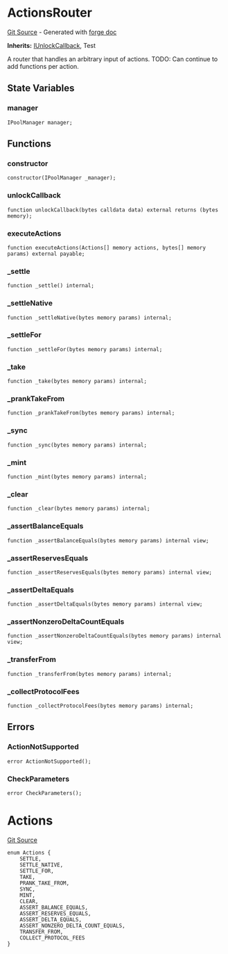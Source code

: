 # ActionsRouter
[Git Source](https://github.com/uniswap/v4-core/blob/80311e34080fee64b6fc6c916e9a51a437d0e482/src/test/ActionsRouter.sol) - Generated with [forge doc](https://book.getfoundry.sh/reference/forge/forge-doc)

**Inherits:**
[IUnlockCallback](/src/interfaces/callback/IUnlockCallback.sol/interface.IUnlockCallback.md), Test

A router that handles an arbitrary input of actions.
TODO: Can continue to add functions per action.


## State Variables
### manager

```solidity
IPoolManager manager;
```


## Functions
### constructor


```solidity
constructor(IPoolManager _manager);
```

### unlockCallback


```solidity
function unlockCallback(bytes calldata data) external returns (bytes memory);
```

### executeActions


```solidity
function executeActions(Actions[] memory actions, bytes[] memory params) external payable;
```

### _settle


```solidity
function _settle() internal;
```

### _settleNative


```solidity
function _settleNative(bytes memory params) internal;
```

### _settleFor


```solidity
function _settleFor(bytes memory params) internal;
```

### _take


```solidity
function _take(bytes memory params) internal;
```

### _prankTakeFrom


```solidity
function _prankTakeFrom(bytes memory params) internal;
```

### _sync


```solidity
function _sync(bytes memory params) internal;
```

### _mint


```solidity
function _mint(bytes memory params) internal;
```

### _clear


```solidity
function _clear(bytes memory params) internal;
```

### _assertBalanceEquals


```solidity
function _assertBalanceEquals(bytes memory params) internal view;
```

### _assertReservesEquals


```solidity
function _assertReservesEquals(bytes memory params) internal view;
```

### _assertDeltaEquals


```solidity
function _assertDeltaEquals(bytes memory params) internal view;
```

### _assertNonzeroDeltaCountEquals


```solidity
function _assertNonzeroDeltaCountEquals(bytes memory params) internal view;
```

### _transferFrom


```solidity
function _transferFrom(bytes memory params) internal;
```

### _collectProtocolFees


```solidity
function _collectProtocolFees(bytes memory params) internal;
```

## Errors
### ActionNotSupported

```solidity
error ActionNotSupported();
```

### CheckParameters

```solidity
error CheckParameters();
```

# Actions
[Git Source](https://github.com/uniswap/v4-core/blob/80311e34080fee64b6fc6c916e9a51a437d0e482/src/test/ActionsRouter.sol)


```solidity
enum Actions {
    SETTLE,
    SETTLE_NATIVE,
    SETTLE_FOR,
    TAKE,
    PRANK_TAKE_FROM,
    SYNC,
    MINT,
    CLEAR,
    ASSERT_BALANCE_EQUALS,
    ASSERT_RESERVES_EQUALS,
    ASSERT_DELTA_EQUALS,
    ASSERT_NONZERO_DELTA_COUNT_EQUALS,
    TRANSFER_FROM,
    COLLECT_PROTOCOL_FEES
}
```

